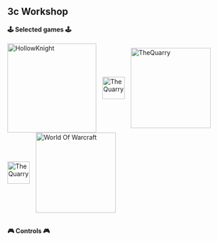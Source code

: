 ## 3c Workshop

**🕹️ Selected games 🕹️**
<br/>
<br/>
<img align="center" alt="HollowKnight" width="200px" style="padding-right:10px;" src="https://static.wikia.nocookie.net/versus-compendium/images/8/88/Hollow_Knight_Logo.png/revision/latest?cb=20190222170212"> 
<img align="center" alt="TheQuarry" width="50px" style="padding-right:10px;" src="https://upload.wikimedia.org/wikipedia/commons/1/1f/Blank_square.svg">
<img align="center" alt="TheQuarry" width="180px" style="padding-right:10px;" src="https://cdn.prgloo.com/media/ae9738f2746047cb828c8f644bdc3587.png?width=1200&height=1800">
<img align="center" alt="TheQuarry" width="50px" style="padding-right:10px;" src="https://upload.wikimedia.org/wikipedia/commons/1/1f/Blank_square.svg">
<img align="center" alt="World Of Warcraft" width="180px" style="padding-right:10px;" src="https://logo-marque.com/wp-content/uploads/2021/02/World-of-Warcraft-Logo-2004-present.png">
<br/>
<br/>

**🎮 Controls 🎮**

